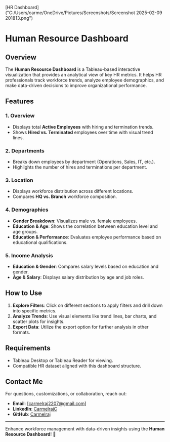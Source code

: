 [HR Dashboard]("C:/Users/carme/OneDrive/Pictures/Screenshots/Screenshot 2025-02-09 201813.png")


# Human Resource Dashboard

## Overview
The **Human Resource Dashboard** is a Tableau-based interactive visualization that provides an analytical view of key HR metrics. It helps HR professionals track workforce trends, analyze employee demographics, and make data-driven decisions to improve organizational performance.

## Features

### 1. Overview
- Displays total **Active Employees** with hiring and termination trends.
- Shows **Hired vs. Terminated** employees over time with visual trend lines.

### 2. Departments
- Breaks down employees by department (Operations, Sales, IT, etc.).
- Highlights the number of hires and terminations per department.

### 3. Location
- Displays workforce distribution across different locations.
- Compares **HQ vs. Branch** workforce composition.

### 4. Demographics
- **Gender Breakdown**: Visualizes male vs. female employees.
- **Education & Age**: Shows the correlation between education level and age groups.
- **Education & Performance**: Evaluates employee performance based on educational qualifications.

### 5. Income Analysis
- **Education & Gender**: Compares salary levels based on education and gender.
- **Age & Salary**: Displays salary distribution by age and job roles.

## How to Use
1. **Explore Filters**: Click on different sections to apply filters and drill down into specific metrics.
2. **Analyze Trends**: Use visual elements like trend lines, bar charts, and scatter plots for insights.
3. **Export Data**: Utilize the export option for further analysis in other formats.

## Requirements
- Tableau Desktop or Tableau Reader for viewing.
- Compatible HR dataset aligned with this dashboard structure.

## Contact Me
For questions, customizations, or collaboration, reach out:
- **Email**: [carmelraj2207@gmail.com]
- **LinkedIn**: [CarmelrajC](https://www.linkedin.com/in/carmelrajc/)
- **GitHub**: [Carmelraj](https://github.com/Carmelraj007)

---
Enhance workforce management with data-driven insights using the **Human Resource Dashboard**! 🚀

